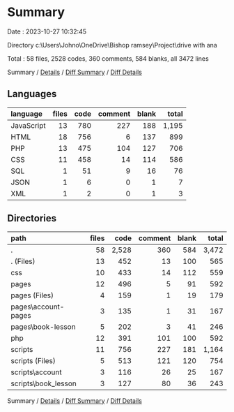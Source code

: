 # Summary

Date : 2023-10-27 10:32:45

Directory c:\\Users\\Johno\\OneDrive\\Bishop ramsey\\Project\\drive with ana

Total : 58 files,  2528 codes, 360 comments, 584 blanks, all 3472 lines

Summary / [Details](details.md) / [Diff Summary](diff.md) / [Diff Details](diff-details.md)

## Languages
| language | files | code | comment | blank | total |
| :--- | ---: | ---: | ---: | ---: | ---: |
| JavaScript | 13 | 780 | 227 | 188 | 1,195 |
| HTML | 18 | 756 | 6 | 137 | 899 |
| PHP | 13 | 475 | 104 | 127 | 706 |
| CSS | 11 | 458 | 14 | 114 | 586 |
| SQL | 1 | 51 | 9 | 16 | 76 |
| JSON | 1 | 6 | 0 | 1 | 7 |
| XML | 1 | 2 | 0 | 1 | 3 |

## Directories
| path | files | code | comment | blank | total |
| :--- | ---: | ---: | ---: | ---: | ---: |
| . | 58 | 2,528 | 360 | 584 | 3,472 |
| . (Files) | 13 | 452 | 13 | 100 | 565 |
| css | 10 | 433 | 14 | 112 | 559 |
| pages | 12 | 496 | 5 | 91 | 592 |
| pages (Files) | 4 | 159 | 1 | 19 | 179 |
| pages\\account-pages | 3 | 135 | 1 | 31 | 167 |
| pages\\book-lesson | 5 | 202 | 3 | 41 | 246 |
| php | 12 | 391 | 101 | 100 | 592 |
| scripts | 11 | 756 | 227 | 181 | 1,164 |
| scripts (Files) | 5 | 513 | 121 | 120 | 754 |
| scripts\\account | 3 | 116 | 26 | 25 | 167 |
| scripts\\book_lesson | 3 | 127 | 80 | 36 | 243 |

Summary / [Details](details.md) / [Diff Summary](diff.md) / [Diff Details](diff-details.md)